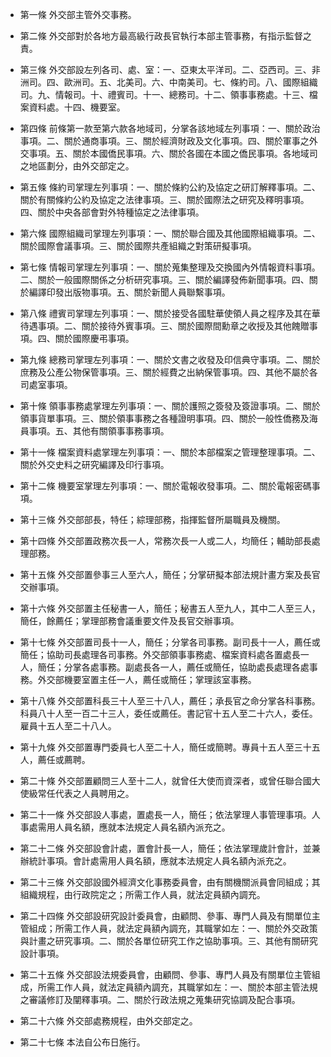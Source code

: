 * 第一條 外交部主管外交事務。

* 第二條 外交部對於各地方最高級行政長官執行本部主管事務，有指示監督之責。

* 第三條 外交部設左列各司、處、室：一、亞東太平洋司。二、亞西司。三、非洲司。四、歐洲司。五、北美司。六、中南美司。七、條約司。八、國際組織司。九、情報司。十、禮賓司。十一、總務司。十二、領事事務處。十三、檔案資料處。十四、機要室。

* 第四條 前條第一款至第六款各地域司，分掌各該地域左列事項：一、關於政治事項。二、關於通商事項。三、關於經濟財政及文化事項。四、關於軍事之外交事項。五、關於本國僑民事項。六、關於各國在本國之僑民事項。各地域司之地區劃分，由外交部定之。

* 第五條 條約司掌理左列事項：一、關於條約公約及協定之研訂解釋事項。二、關於有關條約公約及協定之法律事項。三、關於國際法之研究及釋明事項。四、關於中央各部會對外特種協定之法律事項。

* 第六條 國際組織司掌理左列事項：一、關於聯合國及其他國際組織事項。二、關於國際會議事項。三、關於國際共產組織之對策研擬事項。

* 第七條 情報司掌理左列事項：一、關於蒐集整理及交換國內外情報資料事項。二、關於一般國際關係之分析研究事項。三、關於編譯發佈新聞事項。四、關於編譯印發出版物事項。五、關於新聞人員聯繫事項。

* 第八條 禮賓司掌理左列事項：一、關於接受各國駐華使領人員之程序及其在華待遇事項。二、關於接待外賓事項。三、關於國際間勳章之收授及其他餽贈事項。四、關於國際慶弔事項。

* 第九條 總務司掌理左列事項：一、關於文書之收發及印信典守事項。二、關於庶務及公產公物保管事項。三、關於經費之出納保管事項。四、其他不屬於各司處室事項。

* 第十條 領事事務處掌理左列事項：一、關於護照之簽發及簽證事項。二、關於領事貨單事項。三、關於領事事務之各種證明事項。四、關於一般性僑務及海員事項。五、其他有關領事事務事項。

* 第十一條 檔案資料處掌理左列事項：一、關於本部檔案之管理整理事項。二、關於外交史料之研究編譯及印行事項。

* 第十二條 機要室掌理左列事項：一、關於電報收發事項。二、關於電報密碼事項。

* 第十三條 外交部部長，特任；綜理部務，指揮監督所屬職員及機關。

* 第十四條 外交部置政務次長一人，常務次長一人或二人，均簡任；輔助部長處理部務。

* 第十五條 外交部置參事三人至六人，簡任；分掌研擬本部法規計畫方案及長官交辦事項。

* 第十六條 外交部置主任秘書一人，簡任；秘書五人至九人，其中二人至三人，簡任，餘薦任；掌理部務會議重要文件及長官交辦事項。

* 第十七條 外交部置司長十一人，簡任；分掌各司事務。副司長十一人，薦任或簡任；協助司長處理各司事務。外交部領事事務處、檔案資料處各置處長一人，簡任；分掌各處事務。副處長各一人，薦任或簡任，協助處長處理各處事務。外交部機要室置主任一人，薦任或簡任；掌理該室事務。

* 第十八條 外交部置科長三十人至三十八人，薦任；承長官之命分掌各科事務。科員八十人至一百二十三人，委任或薦任。書記官十五人至二十六人，委任。雇員十五人至二十八人。

* 第十九條 外交部置專門委員七人至二十人，簡任或簡聘。專員十五人至三十五人，薦任或薦聘。

* 第二十條 外交部置顧問三人至十二人，就曾任大使而資深者，或曾任聯合國大使級常任代表之人員聘用之。

* 第二十一條 外交部設人事處，置處長一人，簡任；依法掌理人事管理事項。人事處需用人員名額，應就本法規定人員名額內派充之。

* 第二十二條 外交部設會計處，置會計長一人，簡任；依法掌理歲計會計，並兼辦統計事項。會計處需用人員名額，應就本法規定人員名額內派充之。

* 第二十三條 外交部設國外經濟文化事務委員會，由有關機關派員會同組成；其組織規程，由行政院定之；所需工作人員，就法定員額內調充。

* 第二十四條 外交部設研究設計委員會，由顧問、參事、專門人員及有關單位主管組成；所需工作人員，就法定員額內調充，其職掌如左：一、關於外交政策與計畫之研究事項。二、關於各單位研究工作之協助事項。三、其他有關研究設計事項。

* 第二十五條 外交部設法規委員會，由顧問、參事、專門人員及有關單位主管組成，所需工作人員，就法定員額內調充，其職掌如左：一、關於本部主管法規之審議修訂及闡釋事項。二、關於行政法規之蒐集研究協調及配合事項。

* 第二十六條 外交部處務規程，由外交部定之。

* 第二十七條 本法自公布日施行。

